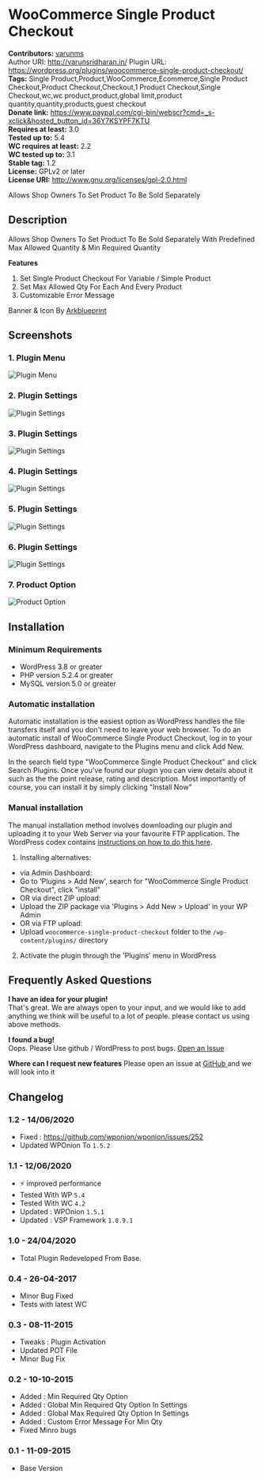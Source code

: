 # WooCommerce Single Product Checkout 
**Contributors:** [varunms](https://profile.wordpress.org/varunms)  
Author URI: http://varunsridharan.in/
Plugin URL: https://wordpress.org/plugins/woocommerce-single-product-checkout/
**Tags:** Single Product,Product,WooCommerce,Ecommerce,Single Product Checkout,Product Checkout,Checkout,1 Product Checkout,Single Checkout,wc,wc product,product,global limit,product quantity,quantity,products,guest checkout  
**Donate link:** https://www.paypal.com/cgi-bin/webscr?cmd=_s-xclick&hosted_button_id=36Y7KSYPF7KTU  
**Requires at least:** 3.0  
**Tested up to:** 5.4  
**WC requires at least:** 2.2  
**WC tested up to:** 3.1  
**Stable tag:** 1.2  
**License:** GPLv2 or later  
**License URI:** http://www.gnu.org/licenses/gpl-2.0.html   

Allows Shop Owners To Set Product To Be Sold Separately


## Description 
Allows Shop Owners To Set Product To Be Sold Separately With Predefined Max Allowed Quantity & Min Required Quantity

**Features**
1. Set Single Product Checkout For Variable / Simple Product
2. Set Max Allowed Qty For Each And Every Product
3. Customizable Error Message
 
Banner & Icon By <a href="http://arkblueprint.com/">Arkblueprint</a>


## Screenshots 
### 1. Plugin Menu
![Plugin Menu](https://ps.w.org/woocommerce-single-product-checkout/assets/screenshot-1.jpg)

### 2. Plugin Settings
![Plugin Settings](https://ps.w.org/woocommerce-single-product-checkout/assets/screenshot-2.jpg)

### 3. Plugin Settings
![Plugin Settings](https://ps.w.org/woocommerce-single-product-checkout/assets/screenshot-3.jpg)

### 4. Plugin Settings
![Plugin Settings](https://ps.w.org/woocommerce-single-product-checkout/assets/screenshot-4.jpg)

### 5. Plugin Settings
![Plugin Settings](https://ps.w.org/woocommerce-single-product-checkout/assets/screenshot-5.jpg)

### 6. Plugin Settings
![Plugin Settings](https://ps.w.org/woocommerce-single-product-checkout/assets/screenshot-6.jpg)

### 7. Product Option
![Product Option](https://ps.w.org/woocommerce-single-product-checkout/assets/screenshot-7.jpg)




## Installation 


### Minimum Requirements 

* WordPress 3.8 or greater
* PHP version 5.2.4 or greater
* MySQL version 5.0 or greater


### Automatic installation 

Automatic installation is the easiest option as WordPress handles the file transfers itself and you don't need to leave your web browser. To do an automatic install of WooCommerce Single Product Checkout, log in to your WordPress dashboard, navigate to the Plugins menu and click Add New.

In the search field type "WooCommerce Single Product Checkout"  and click Search Plugins. Once you've found our plugin you can view details about it such as the the point release, rating and description. Most importantly of course, you can install it by simply clicking "Install Now"


### Manual installation 

The manual installation method involves downloading our plugin and uploading it to your Web Server via your favourite FTP application. The WordPress codex contains [instructions on how to do this here](http://codex.wordpress.org/Managing_Plugins#Manual_Plugin_Installation).

1. Installing alternatives:
 * via Admin Dashboard:
 * Go to 'Plugins > Add New', search for "WooCommerce Single Product Checkout", click "install"
 * OR via direct ZIP upload:
 * Upload the ZIP package via 'Plugins > Add New > Upload' in your WP Admin
 * OR via FTP upload:
 * Upload `woocommerce-single-product-checkout` folder to the `/wp-content/plugins/` directory
 
2. Activate the plugin through the 'Plugins' menu in WordPress
 
 

## Frequently Asked Questions 

**I have an idea for your plugin!**  
That's great. We are always open to your input, and we would like to add anything we think will be useful to a lot of people. please contact us using above methods.

**I found a bug!**  
Oops. Please Use github / WordPress to post bugs.  <a href="https://github.com/technofreaky/WooCommerce-Single-Product-Checkout"> Open an Issue </a>


**Where can I request new features**
Please open an issue at <a href="https://github.com/technofreaky/WooCommerce-Single-Product-Checkout"> GitHub </a> and we will look into it



## Changelog 

### 1.2 - 14/06/2020 
* Fixed : https://github.com/wponion/wponion/issues/252
* Updated WPOnion To `1.5.2`


### 1.1 - 12/06/2020
* ⚡ improved performance
* Tested With WP `5.4`
* Tested With WC `4.2`
* Updated : WPOnion `1.5.1`
* Updated : VSP Framework `1.8.9.1`


### 1.0 - 24/04/2020 
* Total Plugin Redeveloped From Base.


### 0.4 - 26-04-2017 
* Minor Bug Fixed
* Tests with latest WC


### 0.3 - 08-11-2015 
* Tweaks : Plugin Activation
* Updated POT File
* Minor Bug Fix


### 0.2 - 10-10-2015 
* Added : Min Required Qty Option
* Added : Global Min Required Qty Option In Settings
* Added : Global Max Required Qty Option In Settings
* Added : Custom Error Message For Min Qty 
* Fixed Minro bugs


### 0.1 - 11-09-2015 
* Base Version
